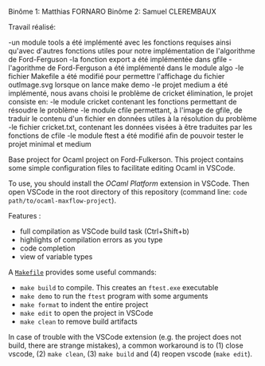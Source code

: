 Binôme 1: Matthias FORNARO
Binôme 2: Samuel CLEREMBAUX

Travail réalisé:

-un module tools a été implémenté avec les fonctions requises ainsi qu'avec d'autres fonctions utiles pour notre implémentation de l'algorithme de Ford-Ferguson
-la fonction export a été implémentée dans gfile
-l'agorithme de Ford-Ferguson a été implémenté dans le module algo
-le fichier Makefile a été modifié pour permettre l'affichage du fichier outImage.svg lorsque on lance make demo
-le projet medium a été implémenté, nous avans choisi le problème de cricket élimination, le projet consiste en:
    -le module cricket contenant les fonctions permettant de résoudre le problème
    -le module cfile permettant, à l'image de gfile, de traduir le contenu d'un fichier en données utiles à la résolution du problème
    -le fichier cricket.txt, contenant les données visées à être traduites par les fonctions de cfile
-le module ftest a été modifié afin de pouvoir tester le projet minimal et medium




Base project for Ocaml project on Ford-Fulkerson. This project contains some simple configuration files to facilitate editing Ocaml in VSCode.

To use, you should install the *OCaml Platform* extension in VSCode.
Then open VSCode in the root directory of this repository (command line: `code path/to/ocaml-maxflow-project`).

Features :
 - full compilation as VSCode build task (Ctrl+Shift+b)
 - highlights of compilation errors as you type
 - code completion
 - view of variable types


A [`Makefile`](Makefile) provides some useful commands:

 - `make build` to compile. This creates an `ftest.exe` executable
 - `make demo` to run the `ftest` program with some arguments
 - `make format` to indent the entire project
 - `make edit` to open the project in VSCode
 - `make clean` to remove build artifacts

In case of trouble with the VSCode extension (e.g. the project does not build, there are strange mistakes), a common workaround is to (1) close vscode, (2) `make clean`, (3) `make build` and (4) reopen vscode (`make edit`).

